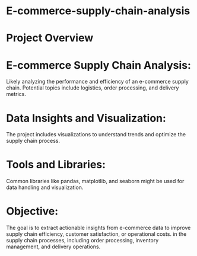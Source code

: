 # E-commerce-supply-chain-analysis

# Project Overview

# E-commerce Supply Chain Analysis:
Likely analyzing the performance and efficiency of an e-commerce supply chain.
Potential topics include logistics, order processing, and delivery metrics.

# Data Insights and Visualization:
The project includes visualizations to understand trends and optimize the supply chain process.

# Tools and Libraries:
Common libraries like pandas, matplotlib, and seaborn might be used for data handling and visualization.

# Objective:
The goal is to extract actionable insights from e-commerce data to improve supply chain efficiency, customer satisfaction, or operational costs. in the supply chain processes, including order processing, inventory management, and delivery operations.
